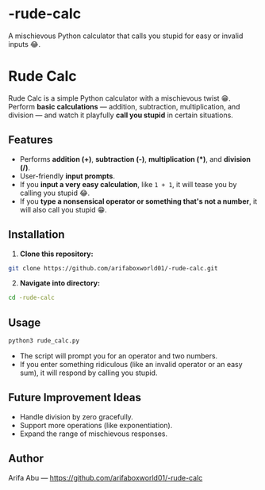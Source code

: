 # -rude-calc
A mischievous Python calculator that calls you stupid for easy or invalid inputs 😂.


# Rude Calc

Rude Calc is a simple Python calculator with a mischievous twist 😁.  
Perform **basic calculations** — addition, subtraction, multiplication, and division — and watch it playfully **call you stupid** in certain situations.

## Features

- Performs **addition (+)**, **subtraction (-)**, **multiplication (*)**, and **division (/)**.
- User-friendly **input prompts**.
- If you **input a very easy calculation**, like `1 + 1`, it will tease you by calling you stupid 😂.
- If you **type a nonsensical operator or something that's not a number**, it will also call you stupid 😁.

## Installation

1. **Clone this repository:**

```bash
git clone https://github.com/arifaboxworld01/-rude-calc.git
```

2. **Navigate into directory:**

```bash
cd -rude-calc
```

## Usage

```bash
python3 rude_calc.py
```

- The script will prompt you for an operator and two numbers.
- If you enter something ridiculous (like an invalid operator or an easy sum), it will respond by calling you stupid.

## Future Improvement Ideas

- Handle division by zero gracefully.
- Support more operations (like exponentiation).
- Expand the range of mischievous responses.

## Author

Arifa Abu — https://github.com/arifaboxworld01/-rude-calc
